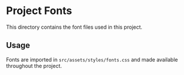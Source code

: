 # Project Fonts

This directory contains the font files used in this project.

## Usage

Fonts are imported in `src/assets/styles/fonts.css` and made available throughout the project.
